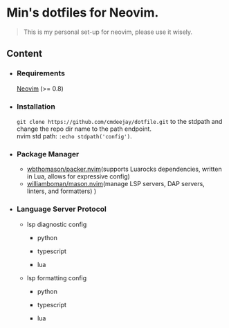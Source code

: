 # Min's dotfiles for Neovim.

> This is my personal set-up for neovim, please use it wisely.

## Content

- ### Requirements

  [Neovim](https://neovim.io/) (>= 0.8)

- ### Installation

  `git clone https://github.com/cmdeejay/dotfile.git` to the stdpath and change the repo dir name to the path endpoint.\
  nvim std path:
  `:echo stdpath('config')`.

- ### Package Manager

  - [wbthomason/packer.nvim](https://github.com/wbthomason/packer.nvim)(supports Luarocks dependencies, written in Lua, allows for expressive config)
  - [williamboman/mason.nvim](https://github.com/williamboman/mason.nvim)(manage LSP servers, DAP servers, linters, and formatters) )

- ### Language Server Protocol

  - lsp diagnostic config

    - python

    - typescript

    - lua

  - lsp formatting config

    - python

    - typescript

    - lua
